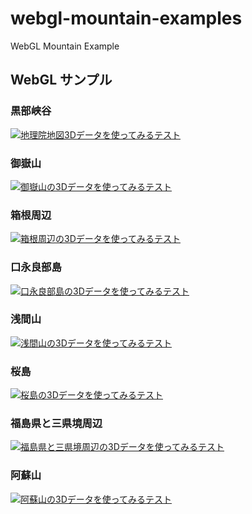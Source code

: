 ﻿# webgl-mountain-examples

WebGL Mountain Example

## WebGL サンプル

### 黒部峡谷

[![地理院地図3Dデータを使ってみるテスト](jsdo.it/cx20/assets/screenshot/l4shv.jpg)](https://cx20.github.io/webgl-mountain-examples/jsdo.it/cx20/l4shv/)

### 御嶽山

[![御嶽山の3Dデータを使ってみるテスト](jsdo.it/cx20/assets/screenshot/6GrB.jpg)](https://cx20.github.io/webgl-mountain-examples/jsdo.it/cx20/6GrB/)

### 箱根周辺

[![箱根周辺の3Dデータを使ってみるテスト](jsdo.it/cx20/assets/screenshot/ljKt.jpg)](https://cx20.github.io/webgl-mountain-examples/jsdo.it/cx20/ljKt/)

### 口永良部島

[![口永良部島の3Dデータを使ってみるテスト](jsdo.it/cx20/assets/screenshot/sk7v.jpg)](https://cx20.github.io/webgl-mountain-examples/jsdo.it/cx20/sk7v/)

### 浅間山

[![浅間山の3Dデータを使ってみるテスト](jsdo.it/cx20/assets/screenshot/6vyu.jpg)](https://cx20.github.io/webgl-mountain-examples/jsdo.it/cx20/6vyu/)

### 桜島

[![桜島の3Dデータを使ってみるテスト](jsdo.it/cx20/assets/screenshot/tDAV5.jpg)](https://cx20.github.io/webgl-mountain-examples/jsdo.it/cx20/tDAV5/)

### 福島県と三県境周辺

[![福島県と三県境周辺の3Dデータを使ってみるテスト](jsdo.it/cx20/assets/screenshot/2oVv1.jpg)](https://cx20.github.io/webgl-mountain-examples/jsdo.it/cx20/2oVv1/)

### 阿蘇山

[![阿蘇山の3Dデータを使ってみるテスト](jsdo.it/cx20/assets/screenshot/wtNjT.jpg)](https://cx20.github.io/webgl-mountain-examples/jsdo.it/cx20/wtNjT/)
